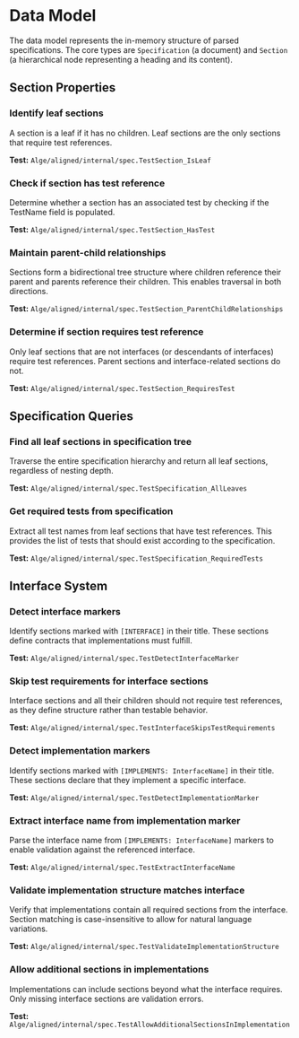 # Data Model

The data model represents the in-memory structure of parsed specifications. The core types are `Specification` (a document) and `Section` (a hierarchical node representing a heading and its content).

## Section Properties

### Identify leaf sections

A section is a leaf if it has no children. Leaf sections are the only sections that require test references.

**Test:** `Alge/aligned/internal/spec.TestSection_IsLeaf`

### Check if section has test reference

Determine whether a section has an associated test by checking if the TestName field is populated.

**Test:** `Alge/aligned/internal/spec.TestSection_HasTest`

### Maintain parent-child relationships

Sections form a bidirectional tree structure where children reference their parent and parents reference their children. This enables traversal in both directions.

**Test:** `Alge/aligned/internal/spec.TestSection_ParentChildRelationships`

### Determine if section requires test reference

Only leaf sections that are not interfaces (or descendants of interfaces) require test references. Parent sections and interface-related sections do not.

**Test:** `Alge/aligned/internal/spec.TestSection_RequiresTest`

## Specification Queries

### Find all leaf sections in specification tree

Traverse the entire specification hierarchy and return all leaf sections, regardless of nesting depth.

**Test:** `Alge/aligned/internal/spec.TestSpecification_AllLeaves`

### Get required tests from specification

Extract all test names from leaf sections that have test references. This provides the list of tests that should exist according to the specification.

**Test:** `Alge/aligned/internal/spec.TestSpecification_RequiredTests`

## Interface System

### Detect interface markers

Identify sections marked with `[INTERFACE]` in their title. These sections define contracts that implementations must fulfill.

**Test:** `Alge/aligned/internal/spec.TestDetectInterfaceMarker`

### Skip test requirements for interface sections

Interface sections and all their children should not require test references, as they define structure rather than testable behavior.

**Test:** `Alge/aligned/internal/spec.TestInterfaceSkipsTestRequirements`

### Detect implementation markers

Identify sections marked with `[IMPLEMENTS: InterfaceName]` in their title. These sections declare that they implement a specific interface.

**Test:** `Alge/aligned/internal/spec.TestDetectImplementationMarker`

### Extract interface name from implementation marker

Parse the interface name from `[IMPLEMENTS: InterfaceName]` markers to enable validation against the referenced interface.

**Test:** `Alge/aligned/internal/spec.TestExtractInterfaceName`

### Validate implementation structure matches interface

Verify that implementations contain all required sections from the interface. Section matching is case-insensitive to allow for natural language variations.

**Test:** `Alge/aligned/internal/spec.TestValidateImplementationStructure`

### Allow additional sections in implementations

Implementations can include sections beyond what the interface requires. Only missing interface sections are validation errors.

**Test:** `Alge/aligned/internal/spec.TestAllowAdditionalSectionsInImplementation`
